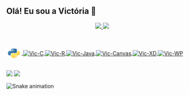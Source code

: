 ## Olá! Eu sou a Victória 👋

<div align="center">
  <a href="https://github.com/Victoria-Rodrigues">
  <img height="150em" src="https://github-readme-stats.vercel.app/api?username=Victoria-Rodrigues&show_icons=true&theme=highcontrast&include_all_commits=true&count_private=true"/>
  <img height="150em" src="https://github-readme-stats.vercel.app/api/top-langs/?username=Victoria-Rodrigues&layout=compact&langs_count=7&theme=highcontrast"/>
</div>
  
 ##
  
  </div>
<div style="display: inline_block"><br>
  <img align="center" alt="Vic-Python" height="30" width="40" src="https://raw.githubusercontent.com/devicons/devicon/master/icons/python/python-original.svg">
  <img align="center" alt="Vic-C" height="30" width="40" src="https://cdn.jsdelivr.net/gh/devicons/devicon/icons/c/c-original.svg">
  <img align="center" alt="Vic-R" height="30" width="40" src="https://cdn.jsdelivr.net/gh/devicons/devicon/icons/r/r-original.svg">
  <img align="center" alt="Vic-Java" height="30" width="40"src="https://cdn.jsdelivr.net/gh/devicons/devicon/icons/java/java-original.svg" />
  <img align="center" alt="Vic-Canvas" height="30" width="40" src="https://cdn.jsdelivr.net/gh/devicons/devicon/icons/canva/canva-original.svg">
  <img align="center" alt="Vic-XD" height="30" width="40" src="https://cdn.jsdelivr.net/gh/devicons/devicon/icons/xd/xd-plain.svg" />
  <img align="center" alt="Vic-WP" height="30" width="40"src="https://cdn.jsdelivr.net/gh/devicons/devicon/icons/wordpress/wordpress-plain.svg" />
  
</div>
</div>

##

<div> 
  <a href = "victoria=victoria.rodrigues@ufv.br"><img src="https://img.shields.io/badge/Gmail-D14836?style=for-the-badge&logo=gmail&logoColor=white" target="_blank"></a>
  <a href="https://www.linkedin.com/in/victoriacsrodrigues/" target="_blank"><img src="https://img.shields.io/badge/-LinkedIn-%230077B5?style=for-the-badge&logo=linkedin&logoColor=white" target="_blank"></a> 
 
  ![Snake animation](https://github.com/Victoria-Rodrigues/Victoria-Rodrigues/blob/output/github-contribution-grid-snake.svg)
 
</div>

##

